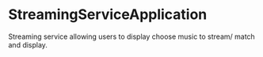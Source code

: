 # StreamingServiceApplication
Streaming service allowing users to display choose music to stream/ match and display.
